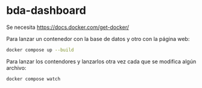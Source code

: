# bda-dashboard

Se necesita <https://docs.docker.com/get-docker/>

Para lanzar un contenedor con la base de datos y otro con la página web:

```sh
docker compose up --build
```

Para lanzar los contendores y lanzarlos otra vez cada que se modifica algún archivo:
```sh
docker compose watch
```


